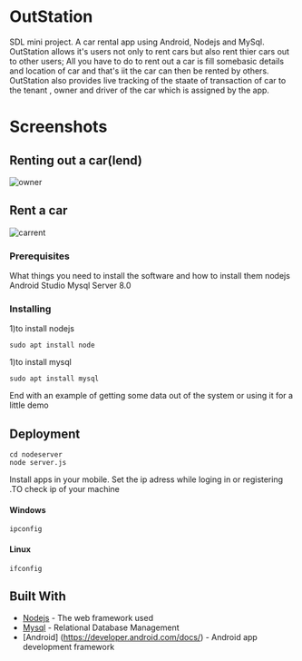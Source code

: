 # OutStation
SDL mini project. A car rental app using Android, Nodejs and MySql. OutStation allows it's users not only to rent cars but also rent thier cars out to other users;
All you have to do to rent out a car is fill somebasic details and location of car and that's iit the car can then be rented by others. OutStation also provides live tracking of the staate of transaction of car to the tenant , owner and driver of the car which is assigned by the app.


# Screenshots
## Renting out a car(lend)
![owner](https://user-images.githubusercontent.com/33774255/47833543-66ec7800-ddc1-11e8-8f0b-e1b8e93916e2.gif)
## Rent a car
![carrent](https://user-images.githubusercontent.com/33774255/47833693-4113a300-ddc2-11e8-96f3-8ee4cf9a315c.gif)

### Prerequisites

What things you need to install the software and how to install them
nodejs
Android Studio 
Mysql Server 8.0

### Installing

1)to install nodejs

```
sudo apt install node
```
1)to install mysql

```
sudo apt install mysql
```

End with an example of getting some data out of the system or using it for a little demo


## Deployment
```
cd nodeserver
node server.js
```
Install apps in your mobile.
Set the ip adress while loging in or registering .TO check ip of your machine
#### Windows
```
ipconfig
```
#### Linux
```
ifconfig
````

## Built With

* [Nodejs](https://nodejs.org/en/docs/) - The web framework used
* [Mysql](https://dev.mysql.com/doc/refman/8.0/en/) - Relational Database Management
* [Android] (https://developer.android.com/docs/) -  Android app development framework 
